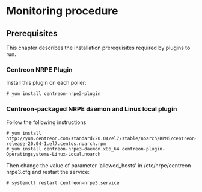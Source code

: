 # Monitoring procedure
## Prerequisites
This chapter describes the installation prerequisites required by plugins
to run.

### Centreon NRPE Plugin
Install this plugin on each poller:

    # yum install centreon-nrpe3-plugin

### Centreon-packaged NRPE daemon and Linux local plugin
Follow the following instructions 

    # yum install http://yum.centreon.com/standard/20.04/el7/stable/noarch/RPMS/centreon-release-20.04-1.el7.centos.noarch.rpm
    # yum install centreon-nrpe3-daemon.x86_64 centreon-plugin-Operatingsystems-Linux-Local.noarch

Then change the value of parameter 'allowed_hosts' in /etc/nrpe/centreon-nrpe3.cfg and restart the service:

    # systemctl restart centreon-nrpe3.service



